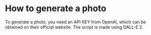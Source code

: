 # How to generate a photo
To generate a photo, you need an API KEY from OpenAI, which can be obtained on their official website. The script is made using DALL-E 2.
